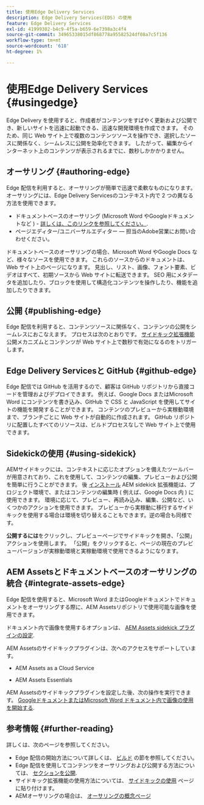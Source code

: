 ```yaml
---
title: 使用Edge Delivery Services
description: Edge Delivery Services(EDS) の使用
feature: Edge Delivery Services
exl-id: 41999302-b4c9-4f5a-b659-6e7398a3c4f4
source-git-commit: 34965338015df868778a95582524df08a7c5f136
workflow-type: tm+mt
source-wordcount: '618'
ht-degree: 1%

---
```


# 使用Edge Delivery Services {#usingedge}

Edge Delivery を使用すると、作成者がコンテンツをすばやく更新および公開でき、新しいサイトを迅速に起動できる、迅速な開発環境を作成できます。 そのため、同じ Web サイト上で複数のコンテンツソースを操作でき、選択したソースに関係なく、シームレスに公開を効率化できます。 したがって、編集からインターネット上のコンテンツが表示されるまでに、数秒しかかかりません。

## オーサリング {#authoring-edge}

Edge 配信を利用すると、オーサリングが簡単で迅速で柔軟なものになります。 オーサリングには、Edge Delivery Servicesのコンテキスト内で 2 つの異なる方法を使用できます。

* ドキュメントベースのオーサリング (Microsoft Word やGoogleドキュメントなど ) - [詳しくは、このリンクを参照してください。](https://www.hlx.live/docs/authoring).
* ページエディター/ユニバーサルエディター — 担当のAdobe営業にお問い合わせください。

ドキュメントベースのオーサリングの場合、Microsoft Word やGoogle Docs など、様々なソースを使用できます。 これらのソースからのドキュメントは、Web サイト上のページになります。 見出し、リスト、画像、フォント要素、ビデオはすべて、初期ソースから Web サイトに転送できます。 SEO 用にメタデータを追加したり、ブロックを使用して構造化コンテンツを操作したり、機能を追加したりできます。

## 公開 {#publishing-edge}

Edge 配信を利用すると、コンテンツソースに関係なく、コンテンツの公開をシームレスにおこなえます。 プロセスは次のとおりです。 [サイドキック拡張機能](#using-sidekick) 公開メカニズムとコンテンツが Web サイト上で数秒で有効になるのをトリガーします。

## Edge Delivery Servicesと GitHub {#github-edge}

Edge 配信では GitHub を活用するので、顧客は GitHub リポジトリから直接コードを管理およびデプロイできます。 例えば、Google Docs またはMicrosoft Word にコンテンツを書き込み、GitHub で CSS と JavaScript を使用してサイトの機能を開発することができます。 コンテンツのプレビューから実稼動環境まで、ブランチごとに Web サイトが自動的に作成されます。 GitHub リポジトリに配置したすべてのリソースは、ビルドプロセスなしで Web サイト上で使用できます。

## Sidekickの使用 {#using-sidekick}

AEMサイドキックには、コンテキストに応じたオプションを備えたツールバーが用意されており、これを使用して、コンテンツの編集、プレビューおよび公開を簡単に行うことができます。 後 [インストール](https://www.hlx.live/docs/sidekick-extension) AEM sidekick 拡張機能は、プロジェクト環境で、またはコンテンツの編集時 ( 例えば、Google Docs 内 ) に使用できます。 環境に応じて、プレビュー、再読み込み、編集、公開など、いくつかのアクションを使用できます。 プレビューから実稼動に移行するサイドキックを使用する場合は環境を切り替えることもできます。逆の場合も同様です。

**公開するには**&#x200B;をクリックし、プレビューページでサイドキックを開き、「公開」アクションを使用します。 「公開」をクリックすると、ページの現在のプレビューバージョンが実稼動環境と実稼動環境で使用できるようになります。

## AEM Assetsとドキュメントベースのオーサリングの統合 {#integrate-assets-edge}

Edge 配信を使用すると、Microsoft Word またはGoogleドキュメントでドキュメントをオーサリングする際に、AEM Assetsリポジトリで使用可能な画像を使用できます。

ドキュメント内で画像を使用するオプションは、 [AEM Assets sidekick プラグインの設定](https://www.hlx.live/developer/configuring-aem-assets-sidekick-plugin).

AEM Assetsのサイドキックプラグインは、次へのアクセスをサポートしています。

* AEM Assets as a Cloud Service

* AEM Assets Essentials

AEM Assetsのサイドキックプラグインを設定した後、次の操作を実行できます。 [GoogleドキュメントまたはMicrosoft Word ドキュメント内で画像の使用を開始する](https://www.hlx.live/docs/aem-assets-sidekick-plugin).

## 参考情報 {#further-reading}

詳しくは、次のページを参照してください。

* Edge 配信の開始方法について詳しくは、 [ビルド](https://www.hlx.live/docs/#build) の節を参照してください。
* Edge 配信を使用してコンテンツをオーサリングおよび公開する方法については、 [セクションを公開](https://www.hlx.live/docs/authoring).
* サイドキック拡張機能の使用方法については、 [サイドキックの使用](https://www.hlx.live/docs/sidekick) ページに貼り付けます。
* AEMオーサリングの場合は、 [オーサリングの概念ページ](https://experienceleague.adobe.com/docs/experience-manager-cloud-service/content/sites/authoring/getting-started/concepts.html)
